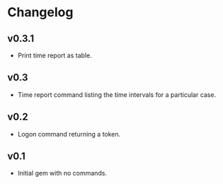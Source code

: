 # Changelog

## v0.3.1
- Print time report as table.

## v0.3
- Time report command listing the time intervals for a particular case.

## v0.2
- Logon command returning a token.

## v0.1
- Initial gem with no commands.
